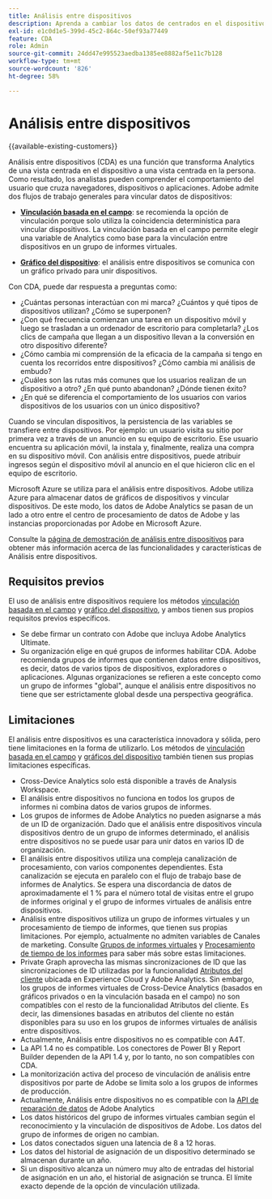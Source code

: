 ```yaml
---
title: Análisis entre dispositivos
description: Aprenda a cambiar los datos de centrados en el dispositivo a centrados en la persona mediante la vinculación de los datos del dispositivo.
exl-id: e1c0d1e5-399d-45c2-864c-50ef93a77449
feature: CDA
role: Admin
source-git-commit: 24dd47e995523aedba1385ee8882af5e11c7b128
workflow-type: tm+mt
source-wordcount: '826'
ht-degree: 58%

---
```


# Análisis entre dispositivos

{{available-existing-customers}}

Análisis entre dispositivos (CDA) es una función que transforma Analytics de una vista centrada en el dispositivo a una vista centrada en la persona. Como resultado, los analistas pueden comprender el comportamiento del usuario que cruza navegadores, dispositivos o aplicaciones. Adobe admite dos flujos de trabajo generales para vincular datos de dispositivos:

* [**Vinculación basada en el campo**](field-based-stitching.md): se recomienda la opción de vinculación porque solo utiliza la coincidencia determinística para vincular dispositivos.
La vinculación basada en el campo permite elegir una variable de Analytics como base para la vinculación entre dispositivos en un grupo de informes virtuales.

* [**Gráfico del dispositivo**](device-graph.md): el análisis entre dispositivos se comunica con un gráfico privado para unir dispositivos.

Con CDA, puede dar respuesta a preguntas como:

* ¿Cuántas personas interactúan con mi marca? ¿Cuántos y qué tipos de dispositivos utilizan? ¿Cómo se superponen?
* ¿Con qué frecuencia comienzan una tarea en un dispositivo móvil y luego se trasladan a un ordenador de escritorio para completarla? ¿Los clics de campaña que llegan a un dispositivo llevan a la conversión en otro dispositivo diferente?
* ¿Cómo cambia mi comprensión de la eficacia de la campaña si tengo en cuenta los recorridos entre dispositivos? ¿Cómo cambia mi análisis de embudo?
* ¿Cuáles son las rutas más comunes que los usuarios realizan de un dispositivo a otro? ¿En qué punto abandonan? ¿Dónde tienen éxito?
* ¿En qué se diferencia el comportamiento de los usuarios con varios dispositivos de los usuarios con un único dispositivo?

Cuando se vinculan dispositivos, la persistencia de las variables se transfiere entre dispositivos. Por ejemplo: un usuario visita su sitio por primera vez a través de un anuncio en su equipo de escritorio. Ese usuario encuentra su aplicación móvil, la instala y, finalmente, realiza una compra en su dispositivo móvil. Con análisis entre dispositivos, puede atribuir ingresos según el dispositivo móvil al anuncio en el que hicieron clic en el equipo de escritorio.

Microsoft Azure se utiliza para el análisis entre dispositivos. Adobe utiliza Azure para almacenar datos de gráficos de dispositivos y vincular dispositivos. De este modo, los datos de Adobe Analytics se pasan de un lado a otro entre el centro de procesamiento de datos de Adobe y las instancias proporcionadas por Adobe en Microsoft Azure.

Consulte la [página de demostración de análisis entre dispositivos](https://express.adobe.com/page/8ZpjsX6Lp5XTM/) para obtener más información acerca de las funcionalidades y características de Análisis entre dispositivos.

## Requisitos previos

El uso de análisis entre dispositivos requiere los métodos [vinculación basada en el campo](field-based-stitching.md) y [gráfico del dispositivo](device-graph.md), y ambos tienen sus propios requisitos previos específicos.

* Se debe firmar un contrato con Adobe que incluya Adobe Analytics Ultimate.
* Su organización elige en qué grupos de informes habilitar CDA. Adobe recomienda grupos de informes que contienen datos entre dispositivos, es decir, datos de varios tipos de dispositivos, exploradores o aplicaciones. Algunas organizaciones se refieren a este concepto como un grupo de informes &quot;global&quot;, aunque el análisis entre dispositivos no tiene que ser estrictamente global desde una perspectiva geográfica.

## Limitaciones

El análisis entre dispositivos es una característica innovadora y sólida, pero tiene limitaciones en la forma de utilizarlo. Los métodos de [vinculación basada en el campo](field-based-stitching.md) y [gráficos del dispositivo](device-graph.md) también tienen sus propias limitaciones específicas.

* Cross-Device Analytics solo está disponible a través de Analysis Workspace.
* El análisis entre dispositivos no funciona en todos los grupos de informes ni combina datos de varios grupos de informes.
* Los grupos de informes de Adobe Analytics no pueden asignarse a más de un ID de organización. Dado que el análisis entre dispositivos vincula dispositivos dentro de un grupo de informes determinado, el análisis entre dispositivos no se puede usar para unir datos en varios ID de organización.
* El análisis entre dispositivos utiliza una compleja canalización de procesamiento, con varios componentes dependientes. Esta canalización se ejecuta en paralelo con el flujo de trabajo base de informes de Analytics. Se espera una discordancia de datos de aproximadamente el 1 % para el número total de visitas entre el grupo de informes original y el grupo de informes virtuales de análisis entre dispositivos.
* Análisis entre dispositivos utiliza un grupo de informes virtuales y un procesamiento de tiempo de informes, que tienen sus propias limitaciones. Por ejemplo, actualmente no admiten variables de Canales de marketing. Consulte [Grupos de informes virtuales](https://experienceleague.adobe.com/es/docs/analytics/components/virtual-report-suites/vrs-about) y [Procesamiento de tiempo de los informes](https://experienceleague.adobe.com/es/docs/analytics/components/virtual-report-suites/vrs-report-time-processing) para saber más sobre estas limitaciones.
* Private Graph aprovecha las mismas sincronizaciones de ID que las sincronizaciones de ID utilizadas por la funcionalidad [Atributos del cliente](https://experienceleague.adobe.com/es/docs/core-services/interface/services/customer-attributes/attributes) ubicada en Experience Cloud y Adobe Analytics. Sin embargo, los grupos de informes virtuales de Cross-Device Analytics (basados en gráficos privados o en la vinculación basada en el campo) no son compatibles con el resto de la funcionalidad Atributos del cliente. Es decir, las dimensiones basadas en atributos del cliente no están disponibles para su uso en los grupos de informes virtuales de análisis entre dispositivos.
* Actualmente, Análisis entre dispositivos no es compatible con A4T.
* La API 1.4 no es compatible. Los conectores de Power BI y Report Builder dependen de la API 1.4 y, por lo tanto, no son compatibles con CDA.
* La monitorización activa del proceso de vinculación de análisis entre dispositivos por parte de Adobe se limita solo a los grupos de informes de producción.
* Actualmente, Análisis entre dispositivos no es compatible con la [API de reparación de datos](https://developer.adobe.com/analytics-apis/docs/2.0/) de Adobe Analytics
* Los datos históricos del grupo de informes virtuales cambian según el reconocimiento y la vinculación de dispositivos de Adobe. Los datos del grupo de informes de origen no cambian.
* Los datos conectados siguen una latencia de 8 a 12 horas.
* Los datos del historial de asignación de un dispositivo determinado se almacenan durante un año.
* Si un dispositivo alcanza un número muy alto de entradas del historial de asignación en un año, el historial de asignación se trunca. El límite exacto depende de la opción de vinculación utilizada.
